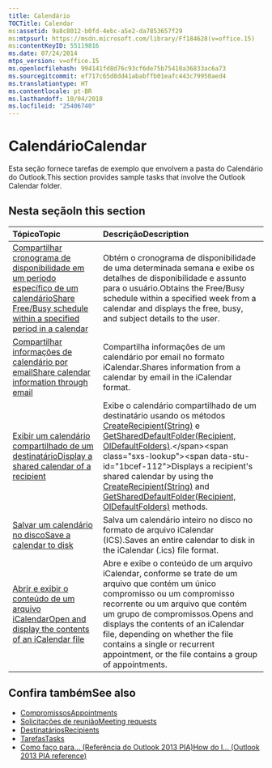 ```yaml
---
title: Calendário
TOCTitle: Calendar
ms:assetid: 9a8c8012-b0fd-4ebc-a5e2-da7853657f29
ms:mtpsurl: https://msdn.microsoft.com/library/Ff184628(v=office.15)
ms:contentKeyID: 55119816
ms.date: 07/24/2014
mtps_version: v=office.15
ms.openlocfilehash: 994141fd8d76c93cf6de75b75410a36833ac6a73
ms.sourcegitcommit: ef717c65d8dd41ababffb01eafc443c79950aed4
ms.translationtype: HT
ms.contentlocale: pt-BR
ms.lasthandoff: 10/04/2018
ms.locfileid: "25406740"
---
```

# <a name="calendar"></a><span data-ttu-id="1bcef-102">Calendário</span><span class="sxs-lookup"><span data-stu-id="1bcef-102">Calendar</span></span>

<span data-ttu-id="1bcef-103">Esta seção fornece tarefas de exemplo que envolvem a pasta do Calendário do Outlook.</span><span class="sxs-lookup"><span data-stu-id="1bcef-103">This section provides sample tasks that involve the Outlook Calendar folder.</span></span>

## <a name="in-this-section"></a><span data-ttu-id="1bcef-104">Nesta seção</span><span class="sxs-lookup"><span data-stu-id="1bcef-104">In this section</span></span>

|<span data-ttu-id="1bcef-105">Tópico</span><span class="sxs-lookup"><span data-stu-id="1bcef-105">Topic</span></span>|<span data-ttu-id="1bcef-106">Descrição</span><span class="sxs-lookup"><span data-stu-id="1bcef-106">Description</span></span>|
|:----|:----------|
|[<span data-ttu-id="1bcef-107">Compartilhar cronograma de disponibilidade em um período específico de um calendário</span><span class="sxs-lookup"><span data-stu-id="1bcef-107">Share Free/Busy schedule within a specified period in a calendar</span></span>](how-to-share-free-busy-schedule-within-a-specified-period-in-a-calendar.md)  |<span data-ttu-id="1bcef-108">Obtém o cronograma de disponibilidade de uma determinada semana e exibe os detalhes de disponibilidade e assunto para o usuário.</span><span class="sxs-lookup"><span data-stu-id="1bcef-108">Obtains the Free/Busy schedule within a specified week from a calendar and displays the free, busy, and subject details to the user.</span></span>|
|[<span data-ttu-id="1bcef-109">Compartilhar informações de calendário por email</span><span class="sxs-lookup"><span data-stu-id="1bcef-109">Share calendar information through email</span></span>](how-to-share-calendar-information-through-e-mail.md)  |<span data-ttu-id="1bcef-110">Compartilha informações de um calendário por email no formato iCalendar.</span><span class="sxs-lookup"><span data-stu-id="1bcef-110">Shares information from a calendar by email in the iCalendar format.</span></span>|
|[<span data-ttu-id="1bcef-111">Exibir um calendário compartilhado de um destinatário</span><span class="sxs-lookup"><span data-stu-id="1bcef-111">Display a shared calendar of a recipient</span></span>](how-to-display-a-shared-calendar-of-a-recipient.md)  |<span data-ttu-id="1bcef-112">Exibe o calendário compartilhado de um destinatário usando os métodos [CreateRecipient(String)](https://msdn.microsoft.com/library/bb609962\(v=office.15\)) e [GetSharedDefaultFolder(Recipient, OlDefaultFolders)](https://msdn.microsoft.com/library/bb644850\(v=office.15\)).</span><span class="sxs-lookup"><span data-stu-id="1bcef-112">Displays a recipient's shared calendar by using the [CreateRecipient(String)](https://msdn.microsoft.com/library/bb609962\(v=office.15\)) and [GetSharedDefaultFolder(Recipient, OlDefaultFolders)](https://msdn.microsoft.com/library/bb644850\(v=office.15\)) methods.</span></span>|
|[<span data-ttu-id="1bcef-113">Salvar um calendário no disco</span><span class="sxs-lookup"><span data-stu-id="1bcef-113">Save a calendar to disk</span></span>](how-to-save-a-calendar-to-disk.md)  |<span data-ttu-id="1bcef-114">Salva um calendário inteiro no disco no formato de arquivo iCalendar (ICS).</span><span class="sxs-lookup"><span data-stu-id="1bcef-114">Saves an entire calendar to disk in the iCalendar (.ics) file format.</span></span>|
|[<span data-ttu-id="1bcef-115">Abrir e exibir o conteúdo de um arquivo iCalendar</span><span class="sxs-lookup"><span data-stu-id="1bcef-115">Open and display the contents of an iCalendar file</span></span>](how-to-open-and-display-the-contents-of-an-icalendar-file.md)  |<span data-ttu-id="1bcef-116">Abre e exibe o conteúdo de um arquivo iCalendar, conforme se trate de um arquivo que contém um único compromisso ou um compromisso recorrente ou um arquivo que contém um grupo de compromissos.</span><span class="sxs-lookup"><span data-stu-id="1bcef-116">Opens and displays the contents of an iCalendar file, depending on whether the file contains a single or recurrent appointment, or the file contains a group of appointments.</span></span>|

## <a name="see-also"></a><span data-ttu-id="1bcef-117">Confira também</span><span class="sxs-lookup"><span data-stu-id="1bcef-117">See also</span></span>

- [<span data-ttu-id="1bcef-118">Compromissos</span><span class="sxs-lookup"><span data-stu-id="1bcef-118">Appointments</span></span>](appointments.md)
- [<span data-ttu-id="1bcef-119">Solicitações de reunião</span><span class="sxs-lookup"><span data-stu-id="1bcef-119">Meeting requests</span></span>](meeting-requests.md)
- [<span data-ttu-id="1bcef-120">Destinatários</span><span class="sxs-lookup"><span data-stu-id="1bcef-120">Recipients</span></span>](recipients.md)
- [<span data-ttu-id="1bcef-121">Tarefas</span><span class="sxs-lookup"><span data-stu-id="1bcef-121">Tasks</span></span>](tasks.md)
- [<span data-ttu-id="1bcef-122">Como faço para... (Referência do Outlook 2013 PIA)</span><span class="sxs-lookup"><span data-stu-id="1bcef-122">How do I... (Outlook 2013 PIA reference)</span></span>](how-do-i-outlook-2013-pia-reference.md)

